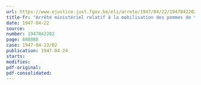 ```yaml
---
url: https://www.ejustice.just.fgov.be/eli/arrete/1947/04/22/1947042202/justel
title-fr: "Arrêté ministériel relatif à la mobilisation des pommes de terre de la récolte de 1946"
date: 1947-04-22
source:
number: 1947042202
page: 888888
case: 1947-04-22/02
publication: 1947-04-24
starts:
modifies:
pdf-original:
pdf-consolidated:
---
```


